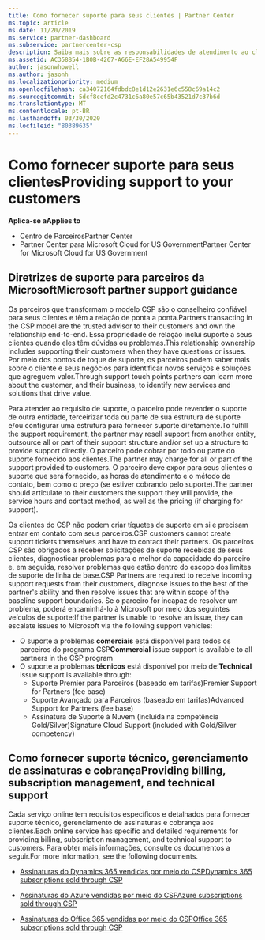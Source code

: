 ```yaml
---
title: Como fornecer suporte para seus clientes | Partner Center
ms.topic: article
ms.date: 11/20/2019
ms.service: partner-dashboard
ms.subservice: partnercenter-csp
description: Saiba mais sobre as responsabilidades de atendimento ao cliente de parceiros no programa CSP.
ms.assetid: AC358854-1B0B-4267-A66E-EF28A549954F
author: jasonwhowell
ms.author: jasonh
ms.localizationpriority: medium
ms.openlocfilehash: ca34072164fdbdc8e1d12e2631e6c558c69a14c2
ms.sourcegitcommit: 5dcf8cefd2c4731c6a80e57c65b43521d7c37b6d
ms.translationtype: MT
ms.contentlocale: pt-BR
ms.lasthandoff: 03/30/2020
ms.locfileid: "80389635"
---
```

# <a name="providing-support-to-your-customers"></a><span data-ttu-id="75b63-103">Como fornecer suporte para seus clientes</span><span class="sxs-lookup"><span data-stu-id="75b63-103">Providing support to your customers</span></span>

<span data-ttu-id="75b63-104">**Aplica-se a**</span><span class="sxs-lookup"><span data-stu-id="75b63-104">**Applies to**</span></span>

-  <span data-ttu-id="75b63-105">Centro de Parceiros</span><span class="sxs-lookup"><span data-stu-id="75b63-105">Partner Center</span></span>
-  <span data-ttu-id="75b63-106">Partner Center para Microsoft Cloud for US Government</span><span class="sxs-lookup"><span data-stu-id="75b63-106">Partner Center for Microsoft Cloud for US Government</span></span>


## <a name="microsoft-partner-support-guidance"></a><span data-ttu-id="75b63-107">Diretrizes de suporte para parceiros da Microsoft</span><span class="sxs-lookup"><span data-stu-id="75b63-107">Microsoft partner support guidance</span></span>

<span data-ttu-id="75b63-108">Os parceiros que transformam o modelo CSP são o conselheiro confiável para seus clientes e têm a relação de ponta a ponta.</span><span class="sxs-lookup"><span data-stu-id="75b63-108">Partners transacting in the CSP model are the trusted advisor to their customers and own the relationship end-to-end.</span></span> <span data-ttu-id="75b63-109">Essa propriedade de relação inclui suporte a seus clientes quando eles têm dúvidas ou problemas.</span><span class="sxs-lookup"><span data-stu-id="75b63-109">This relationship ownership includes supporting their customers when they have questions or issues.</span></span> <span data-ttu-id="75b63-110">Por meio dos pontos de toque de suporte, os parceiros podem saber mais sobre o cliente e seus negócios para identificar novos serviços e soluções que agreguem valor.</span><span class="sxs-lookup"><span data-stu-id="75b63-110">Through support touch points partners can learn more about the customer, and their business, to identify new services and solutions that drive value.</span></span>

<span data-ttu-id="75b63-111">Para atender ao requisito de suporte, o parceiro pode revender o suporte de outra entidade, terceirizar toda ou parte de sua estrutura de suporte e/ou configurar uma estrutura para fornecer suporte diretamente.</span><span class="sxs-lookup"><span data-stu-id="75b63-111">To fulfill the support requirement, the partner may resell support from another entity, outsource all or part of their support structure and/or set up a structure to provide support directly.</span></span>  <span data-ttu-id="75b63-112">O parceiro pode cobrar por todo ou parte do suporte fornecido aos clientes.</span><span class="sxs-lookup"><span data-stu-id="75b63-112">The partner may charge for all or part of the support provided to customers.</span></span> <span data-ttu-id="75b63-113">O parceiro deve expor para seus clientes o suporte que será fornecido, as horas de atendimento e o método de contato, bem como o preço (se estiver cobrando pelo suporte).</span><span class="sxs-lookup"><span data-stu-id="75b63-113">The partner should articulate to their customers the support they will provide, the service hours and contact method, as well as the pricing (if charging for support).</span></span> 

<span data-ttu-id="75b63-114">Os clientes do CSP não podem criar tíquetes de suporte em si e precisam entrar em contato com seus parceiros.</span><span class="sxs-lookup"><span data-stu-id="75b63-114">CSP customers cannot create support tickets themselves and have to contact their partners.</span></span> <span data-ttu-id="75b63-115">Os parceiros CSP são obrigados a receber solicitações de suporte recebidas de seus clientes, diagnosticar problemas para o melhor da capacidade do parceiro e, em seguida, resolver problemas que estão dentro do escopo dos limites de suporte de linha de base.</span><span class="sxs-lookup"><span data-stu-id="75b63-115">CSP Partners are required to receive incoming support requests from their customers, diagnose issues to the best of the partner's ability and then resolve issues that are within scope of the baseline support boundaries.</span></span> <span data-ttu-id="75b63-116">Se o parceiro for incapaz de resolver um problema, poderá encaminhá-lo à Microsoft por meio dos seguintes veículos de suporte:</span><span class="sxs-lookup"><span data-stu-id="75b63-116">If the partner is unable to resolve an issue, they can escalate issues to Microsoft via the following support vehicles:</span></span>

- <span data-ttu-id="75b63-117">O suporte a problemas **comerciais** está disponível para todos os parceiros do programa CSP</span><span class="sxs-lookup"><span data-stu-id="75b63-117">**Commercial** issue support is available to all partners in the CSP program</span></span>
-   <span data-ttu-id="75b63-118">O suporte a problemas **técnicos** está disponível por meio de:</span><span class="sxs-lookup"><span data-stu-id="75b63-118">**Technical** issue support is available through:</span></span>
    -   <span data-ttu-id="75b63-119">Suporte Premier para Parceiros (baseado em tarifas)</span><span class="sxs-lookup"><span data-stu-id="75b63-119">Premier Support for Partners (fee base)</span></span>
    -   <span data-ttu-id="75b63-120">Suporte Avançado para Parceiros (baseado em tarifas)</span><span class="sxs-lookup"><span data-stu-id="75b63-120">Advanced Support for Partners (fee base)</span></span>
    -   <span data-ttu-id="75b63-121">Assinatura de Suporte à Nuvem (incluída na competência Gold/Silver)</span><span class="sxs-lookup"><span data-stu-id="75b63-121">Signature Cloud Support (included with Gold/Silver competency)</span></span>

## <a name="providing-billing-subscription-management-and-technical-support"></a><span data-ttu-id="75b63-122">Como fornecer suporte técnico, gerenciamento de assinaturas e cobrança</span><span class="sxs-lookup"><span data-stu-id="75b63-122">Providing billing, subscription management, and technical support</span></span> 

<span data-ttu-id="75b63-123">Cada serviço online tem requisitos específicos e detalhados para fornecer suporte técnico, gerenciamento de assinaturas e cobrança aos clientes.</span><span class="sxs-lookup"><span data-stu-id="75b63-123">Each online service has specific and detailed requirements for providing billing, subscription management, and technical support to customers.</span></span> <span data-ttu-id="75b63-124">Para obter mais informações, consulte os documentos a seguir.</span><span class="sxs-lookup"><span data-stu-id="75b63-124">For more information, see the following documents.</span></span>

-   [<span data-ttu-id="75b63-125">Assinaturas do Dynamics 365 vendidas por meio do CSP</span><span class="sxs-lookup"><span data-stu-id="75b63-125">Dynamics 365 subscriptions sold through CSP</span></span>](https://www.microsoftpartnercommunity.com/t5/CSP/Microsoft-Partner-Support-Guidance/m-p/5262#M30)

-   [<span data-ttu-id="75b63-126">Assinaturas do Azure vendidas por meio do CSP</span><span class="sxs-lookup"><span data-stu-id="75b63-126">Azure subscriptions sold through CSP</span></span>](https://www.microsoftpartnercommunity.com/t5/CSP/Microsoft-Partner-Support-Guidance/m-p/5263#M31)

-   [<span data-ttu-id="75b63-127">Assinaturas do Office 365 vendidas por meio do CSP</span><span class="sxs-lookup"><span data-stu-id="75b63-127">Office 365 subscriptions sold through CSP</span></span>](https://www.microsoftpartnercommunity.com/t5/CSP/Microsoft-Partner-Support-Guidance/m-p/5264#M32)



 

 



